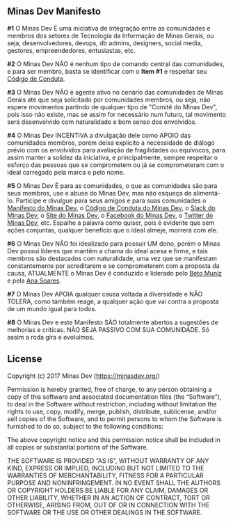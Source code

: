 ## Minas Dev Manifesto

 **#1** O Minas Dev É uma iniciativa de integração entre as comunidades e membros dos setores de Tecnologia da Informação de Minas Gerais, ou seja, desenvolvedores, devops, db admins, designers, social media, gestores, empreendedores, entusiastas, etc.

**#2** O Minas Dev NÃO é nenhum tipo de comando central das comunidades, e para ser membro, basta se identificar com o **Item #1** e respeitar seu [Código de Conduta](https://github.com/minasdev/codigo-de-conduta#código-de-conduta).

**#3** O Minas Dev NÃO é agente ativo no cenário das comunidades de Minas Gerais até que seja solicitado por comunidades membros, ou seja, não espere movimentos partindo de qualquer tipo de "Comitê do Minas Dev", pois isso não existe, mas se assim for necessário num futuro, tal movimento será desenvolvido com naturalidade e bom senso dos envolvidos.

**#4** O Minas Dev INCENTIVA a divulgação dele como APOIO das comunidades membros, porém deixa explícito a necessidade de diálogo prévio com os envolvidos para avaliação de fragilidades ou equívocos, para assim manter a solidez da iniciativa, e principalmente, sempre respeitar o esforço das pessoas que se comprometem ou já se comprometeram com o ideal carregado pela marca e pelo nome.

**#5** O Minas Dev É para as comunidades, o que as comunidades são para seus membros, use e abuse do Minas Dev, mas não esqueça de alimentá-lo. Participe e divulgue para seus amigos e para suas comunidades o [Manifesto do Minas Dev](https://github.com/minasdev/manifesto/blob/master/README.md), o [Código de Conduta do Minas Dev](https://github.com/minasdev/codigo-de-conduta#código-de-conduta), o [Slack do Minas Dev](https://slack.minasdev.org/), o [Site do Minas Dev](https://minasdev.org/), o [Facebook do Minas Dev](https://www.facebook.com/minasdev/), o [Twitter do Minas Dev](https://twitter.com/minasdev), etc. Espalhe a palavra como quiser, pois é evidente que sem ações conjuntas, qualquer benefício que o ideal almeje, morrerá com ele.

**#6** O Minas Dev NÃO foi idealizado para possuir UM dono, porém o Minas Dev possui líderes que mantêm a chama do ideal acesa e firme, e tais membros são destacados com naturalidade, uma vez que se manifestam constantemente por acreditarem e se comprometerem com a proposta da causa, ATUALMENTE o Minas Dev é conduzido e liderado pelo [Beto Muniz](https://github.com/obetomuniz) e pela [Ana Soares](https://github.com/anasoares).

**#7** O Minas Dev APOIA qualquer causa voltada a diversidade e NÃO TOLERA, como também reage, a qualquer ação que vai contra a proposta de um mundo igual para todos.

**#8** O Minas Dev e este Manifesto SÃO totalmente abertos a sugestões de melhorias e críticas. NÃO SEJA PASSIVO COM SUA COMUNIDADE. Só assim a roda gira e evoluímos.

## License

Copyright (c) 2017 Minas Dev (https://minasdev.org/)

Permission is hereby granted, free of charge, to any person obtaining a copy of this software and associated documentation files (the “Software”), to deal in the Software without restriction, including without limitation the rights to use, copy, modify, merge, publish, distribute, sublicense, and/or sell copies of the Software, and to permit persons to whom the Software is furnished to do so, subject to the following conditions:

The above copyright notice and this permission notice shall be included in all copies or substantial portions of the Software.

THE SOFTWARE IS PROVIDED “AS IS”, WITHOUT WARRANTY OF ANY KIND, EXPRESS OR IMPLIED, INCLUDING BUT NOT LIMITED TO THE WARRANTIES OF MERCHANTABILITY, FITNESS FOR A PARTICULAR PURPOSE AND NONINFRINGEMENT. IN NO EVENT SHALL THE AUTHORS OR COPYRIGHT HOLDERS BE LIABLE FOR ANY CLAIM, DAMAGES OR OTHER LIABILITY, WHETHER IN AN ACTION OF CONTRACT, TORT OR OTHERWISE, ARISING FROM, OUT OF OR IN CONNECTION WITH THE SOFTWARE OR THE USE OR OTHER DEALINGS IN THE SOFTWARE.
